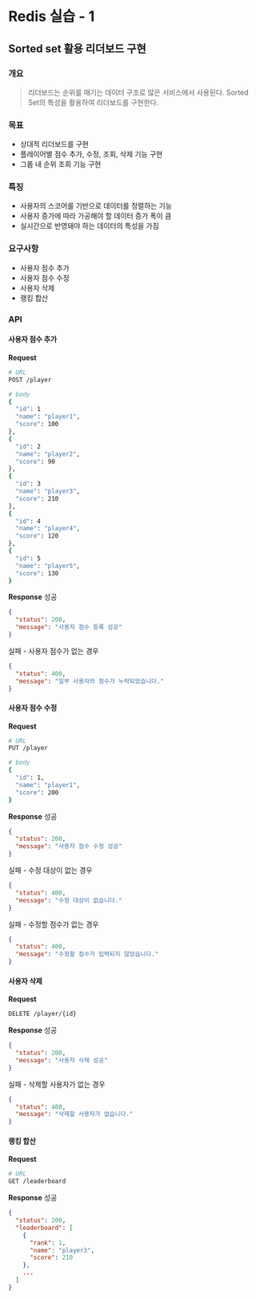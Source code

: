 # Redis 실습 - 1

## Sorted set 활용 리더보드 구현

### 개요
> 리더보드는 순위를 매기는 데이터 구조로 많은 서비스에서 사용된다. Sorted Set의 특성을 활용하여 리더보드를 구현한다.

### 목표
- 상대적 리더보드를 구현
- 플레이어별 점수 추가, 수정, 조회, 삭제 기능 구현
- 그룹 내 순위 조회 기능 구현

### 특징
- 사용자의 스코어를 기반으로 데이터를 정렬하는 기능
- 사용자 증가에 따라 가공해야 할 데이터 증가 폭이 큼
- 실시간으로 반영돼야 하는 데이터의 특성을 가짐

### 요구사항
- 사용자 점수 추가
- 사용자 점수 수정
- 사용자 삭제
- 랭킹 합산

### API
#### 사용자 점수 추가
**Request**
```bash
# URL
POST /player

# body
{
  "id": 1
  "name": "player1",
  "score": 100
},
{
  "id": 2
  "name": "player2",
  "score": 90
},
{
  "id": 3
  "name": "player3",
  "score": 210
},
{
  "id": 4
  "name": "player4",
  "score": 120
},
{
  "id": 5
  "name": "player5",
  "score": 130
}
```
**Response**
성공
```json
{
  "status": 200,
  "message": "사용자 점수 등록 성공"
}
```
실패 - 사용자 점수가 없는 경우
```json
{
  "status": 400,
  "message": "일부 사용자의 점수가 누락되었습니다."
}
```
#### 사용자 점수 수정
**Request**
```bash
# URL
PUT /player

# body
{
  "id": 1,
  "name": "player1",
  "score": 200
}
```

**Response**
성공
```json
{
  "status": 200,
  "message": "사용자 점수 수정 성공"
}
```
실패 - 수정 대상이 없는 경우
```json
{
  "status": 400,
  "message": "수정 대상이 없습니다."
}
```
실패 - 수정할 점수가 없는 경우
```json
{
  "status": 400,
  "message": "수정할 점수가 입력되지 않았습니다."
}
```

#### 사용자 삭제
**Request**
```bash
DELETE /player/{id}
```
**Response**
성공
```json
{
  "status": 200,
  "message": "사용자 삭제 성공"
}
```
실패 - 삭제할 사용자가 없는 경우
```json
{
  "status": 400,
  "message": "삭제할 사용자가 없습니다."
}
```

#### 랭킹 합산
**Request**
```bash
# URL
GET /leaderboard
```

**Response**
성공
```json
{
  "status": 200,
  "leaderboard": [
    {
      "rank": 1,
      "name": "player3",
      "score": 210
    },
    ...
  ]
}
```